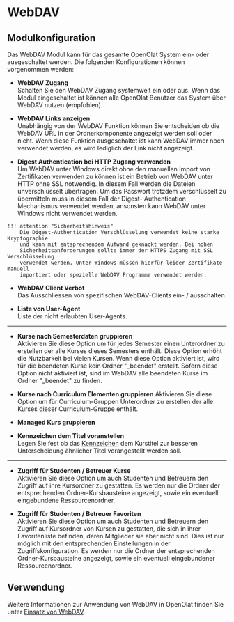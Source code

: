 # WebDAV

## Modulkonfiguration

Das WebDAV Modul kann für das gesamte OpenOlat System ein- oder ausgeschaltet
werden. Die folgenden Konfigurationen können vorgenommen werden:

  *  **WebDAV Zugang**  
	Schalten Sie den WebDAV Zugang systemweit ein oder aus. Wenn das Modul
	eingeschaltet ist können alle OpenOlat Benutzer das System über WebDAV nutzen
	(empfohlen).

  *  **WebDAV Links anzeigen**  
	Unabhängig von der WebDAV Funktion können Sie entscheiden ob die WebDAV URL in
	der Ordnerkomponente angezeigt werden soll oder nicht. Wenn diese Funktion
	ausgeschaltet ist kann WebDAV immer noch verwendet werden, es wird lediglich
	der Link nicht angezeigt.

  *  **Digest Authentication bei HTTP Zugang verwenden**  
	Um WebDAV unter Windows direkt ohne den manuellen Import von Zertifikaten
	verwenden zu können ist ein Betrieb von WebDAV unter HTTP ohne SSL notwendig.
	In diesem Fall werden die Dateien unverschlüsselt übertragen. Um das Passwort
	trotzdem verschlüsselt zu übermitteln muss in diesem Fall der Digest-
	Authentication Mechanismus verwendet werden, ansonsten kann WebDAV unter
	Windows nicht verwendet werden.  
	
	!!! attention "Sicherheitshinweis"
		Die Digest-Authentication Verschlüsselung verwendet keine starke Kryptographie
		und kann mit entsprechendem Aufwand geknackt werden. Bei hohen
		Sicherheitsanforderungen sollte immer der HTTPS Zugang mit SSL Verschlüsselung
		verwendet werden. Unter Windows müssen hierfür leider Zertifikate manuell
		importiert oder spezielle WebDAV Programme verwendet werden.

  *  **WebDAV Client Verbot**  
	Das Ausschliessen von spezifischen WebDAV-Clients ein- / ausschalten.

  *  **Liste von User-Agent**  
  	Liste der nicht erlaubten User-Agents.

* * *

  *  **Kurse nach Semesterdaten gruppieren**  
	Aktivieren Sie diese Option um für jedes Semester einen Unterordner zu
	erstellen der alle Kurses dieses Semesters enthält. Diese Option erhöht die
	Nutzbarkeit bei vielen Kursen. Wenn diese Option aktiviert ist, wird für die beendeten Kurse kein Ordner "_beendet" erstellt. Sofern diese Option nicht aktiviert ist, sind im WebDAV alle beendeten Kurse im Ordner "_beendet" zu finden.

  *  **Kurse nach Curriculum Elementen gruppieren** 
	Aktivieren Sie diese Option um für Curriculum-Gruppen Unterordner zu
	erstellen der alle Kurses dieser Curriculum-Gruppe enthält.

  *  **Managed Kurs gruppieren**
  *  **Kennzeichen dem Titel voranstellen**  
	Legen Sie fest ob das [Kennzeichen](../../manual_user/learningresources/Set_up_info_page.de.md) dem Kurstitel
	zur besseren Unterscheidung ähnlicher Titel vorangestellt werden soll.  

* * *

  * **Zugriff für Studenten / Betreuer Kurse**  
	Aktivieren Sie diese Option um auch Studenten und Betreuern den Zugriff auf ihre Kursordner zu gestatten. Es werden nur die Ordner der entsprechenden Ordner-Kursbausteine angezeigt, sowie ein eventuell eingebundene Ressourcenordner.

  *  **Zugriff für Studenten / Betreuer Favoriten**  
	Aktivieren Sie diese Option um auch Studenten und Betreuern den Zugriff auf Kursordner von Kursen zu gestatten, die sich in ihrer Favoritenliste befinden, deren Mitglieder sie aber nicht sind. Dies ist nur möglich mit den entsprechenden Einstellungen in der Zugriffskonfiguration. Es werden nur die Ordner der entsprechenden Ordner-Kursbausteine angezeigt, sowie ein eventuell eingebundener Ressourcenordner.

## Verwendung

Weitere Informationen zur Anwendung von WebDAV in OpenOlat finden Sie unter [Einsatz von WebDAV](../../manual_user/basic_concepts/Using_WebDAV.de.md).



